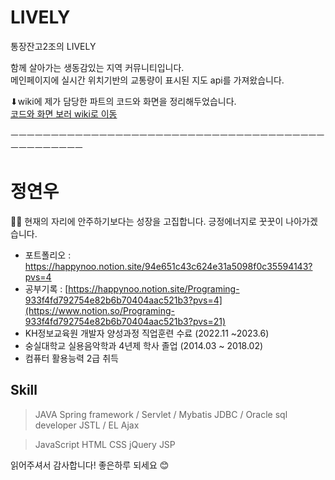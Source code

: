 # LIVELY

통장잔고2조의 LIVELY

함께 살아가는 생동감있는 지역 커뮤니티입니다. <br>
메인페이지에 실시간 위치기반의 교통량이 표시된 지도 api를 가져왔습니다.

⬇wiki에 제가 담당한 파트의 코드와 화면을 정리해두었습니다.<br>
[코드와 화면 보러 wiki로 이동](https://github.com/sopiabung/LIVELY/wiki/1.-%ED%9A%8C%EC%9B%90%EA%B0%80%EC%9E%85,-%ED%9A%8C%EC%9B%90%ED%83%88%ED%87%B4)


ㅡㅡㅡㅡㅡㅡㅡㅡㅡㅡㅡㅡㅡㅡㅡㅡㅡㅡㅡㅡㅡㅡㅡㅡㅡㅡㅡㅡㅡㅡㅡㅡㅡㅡㅡㅡㅡㅡㅡㅡㅡㅡㅡㅡㅡㅡㅡㅡ

# 정연우
🙌🏼 현재의 자리에 안주하기보다는 성장을 고집합니다. 긍정에너지로 꿋꿋이 나아가겠습니다.
<br>
- 포트폴리오 : https://happynoo.notion.site/94e651c43c624e31a5098f0c35594143?pvs=4
- 공부기록 : [https://happynoo.notion.site/Programing-933f4fd792754e82b6b70404aac521b3?pvs=4](https://www.notion.so/Programing-933f4fd792754e82b6b70404aac521b3?pvs=21)
- KH정보교육원 개발자 양성과정 직업훈련 수료 (2022.11 ~2023.6)
- 숭실대학교 실용음악학과 4년제 학사 졸업 (2014.03 ~ 2018.02) 
- 컴퓨터 활용능력 2급 취득 
 
## Skill

> JAVA
Spring framework / Servlet / Mybatis
JDBC / Oracle sql developer
JSTL / EL
Ajax
> 

> JavaScript HTML CSS
jQuery
JSP

읽어주셔서 감사합니다!
좋은하루 되세요 😊
